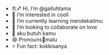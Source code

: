 - ♏♐ Hi, I’m @galluhtama
- 👀 I’m interested in cooll
- 🌱 I’m currently learning mendekatimu
- 💞️ I’m looking to collaborate on love
- 🥹 aku butuh kamu
- 😄 Pronouns🥇malu
- ⚡ Fun fact: kokbisanya

<!---
galluhtama/galluhtama is a ✨ special ✨ repository because its `README.md` (this file) appears on your GitHub profile.
You can click the Preview link to take a look at your changes.
--->
